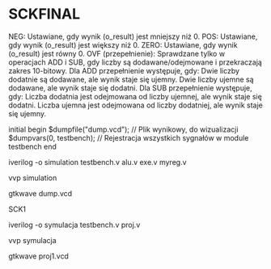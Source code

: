 # SCKFINAL
NEG:
Ustawiane, gdy wynik (o_result) jest mniejszy niż 0.
POS:
Ustawiane, gdy wynik (o_result) jest większy niż 0.
ZERO:
Ustawiane, gdy wynik (o_result) jest równy 0.
OVF (przepełnienie):
Sprawdzane tylko w operacjach ADD i SUB, gdy liczby są dodawane/odejmowane i przekraczają zakres 10-bitowy.
Dla ADD przepełnienie występuje, gdy:
Dwie liczby dodatnie są dodawane, ale wynik staje się ujemny.
Dwie liczby ujemne są dodawane, ale wynik staje się dodatni.
Dla SUB przepełnienie występuje, gdy:
Liczba dodatnia jest odejmowana od liczby ujemnej, ale wynik staje się dodatni.
Liczba ujemna jest odejmowana od liczby dodatniej, ale wynik staje się ujemny.



initial begin
    $dumpfile("dump.vcd"); // Plik wynikowy, do wizualizacji
    $dumpvars(0, testbench); // Rejestracja wszystkich sygnałów w module testbench
end

iverilog -o simulation testbench.v alu.v exe.v myreg.v

vvp simulation

gtkwave dump.vcd


SCK1

iverilog -o symulacja testbench.v proj.v

vvp symulacja

gtkwave proj1.vcd

